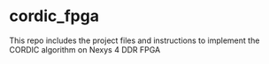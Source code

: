 # cordic_fpga
This repo includes the project files and instructions to implement the CORDIC algorithm on Nexys 4 DDR FPGA
